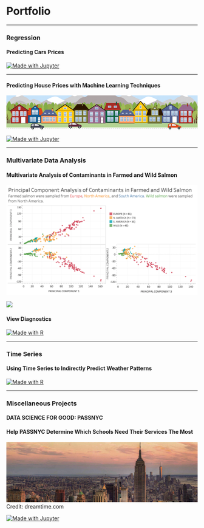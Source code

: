 # Portfolio

---

### Regression

#### Predicting Cars Prices


[![Made with Jupyter](https://img.shields.io/badge/Made%20with-Jupyter-orange?style=for-the-badge&logo=Jupyter)](https://nbviewer.jupyter.org/github/vkaylyn/vkaylyn.github.io/blob/main/Cars.ipynb)


---
#### Predicting House Prices with Machine Learning Techniques

<img src="images/housesbanner.png?raw=true"/>


[![Made with Jupyter](https://img.shields.io/badge/Made%20with-Jupyter-orange?style=for-the-badge&logo=Jupyter)](https://nbviewer.jupyter.org/github/vkaylyn/vkaylyn.github.io/blob/main/regression.ipynb)

---



### Multivariate Data Analysis

#### Multivariate Analysis of Contaminants in Farmed and Wild Salmon

<img src="images/PCA.png?raw=true"/>



[![](https://img.shields.io/badge/GitHub-View_on_GitHub-EE4C2C?logo=GitHub)](https://github.com/vkaylyn/vkaylyn.github.io/blob/main/projects/Multivariate%20Analysis%20of%20Organic%20Contaminants%20in%20Salmon.pdf)

#### View Diagnostics

[![Made with R](https://img.shields.io/badge/Made%20with-R-blue?style=for-the-badge&logo=R)](http://htmlpreview.github.io/?https://github.com/vkaylyn/vkaylyn.github.io/blob/main/projects/Mulivariate-Analysis-of-Contaminants-in-Farmed-and-Wild-Salmon.html)



---

### Time Series

#### Using Time Series to Indirectly Predict Weather Patterns

[![Made with R](https://img.shields.io/badge/Made%20with-R-blue?style=for-the-badge&logo=R)](http://htmlpreview.github.io/?https://github.com/vkaylyn/vkaylyn.github.io/blob/main/projects/Deposits.html)

---

### Miscellaneous Projects

#### DATA SCIENCE FOR GOOD: PASSNYC
#### Help PASSNYC Determine Which Schools Need Their Services The Most

<img src="images/nyc.jpg?raw=true"/>
Credit: dreamtime.com

[![Made with Jupyter](https://img.shields.io/badge/Made%20with-Jupyter-orange?style=for-the-badge&logo=Jupyter)](https://nbviewer.jupyter.org/github/vkaylyn/vkaylyn.github.io/blob/main/regression.ipynb)








